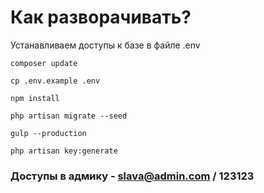 # Как разворачивать?

Устанавливаем доступы к базе в файле .env

```
composer update

cp .env.example .env

npm install

php artisan migrate --seed

gulp --production

php artisan key:generate
```

### Доступы в адмику - slava@admin.com / 123123


